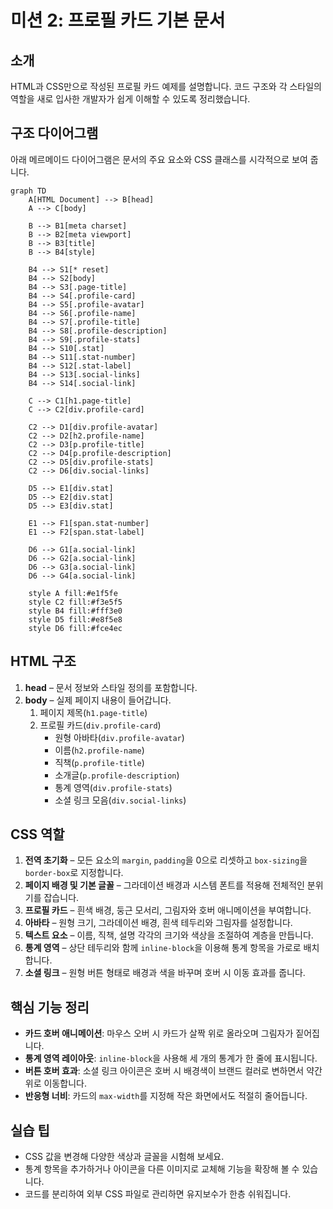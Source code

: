 # 미션 2: 프로필 카드 기본 문서

## 소개
HTML과 CSS만으로 작성된 프로필 카드 예제를 설명합니다. 코드 구조와 각 스타일의 역할을 새로 입사한 개발자가 쉽게 이해할 수 있도록 정리했습니다.

## 구조 다이어그램
아래 메르메이드 다이어그램은 문서의 주요 요소와 CSS 클래스를 시각적으로 보여 줍니다.

```mermaid
graph TD
    A[HTML Document] --> B[head]
    A --> C[body]

    B --> B1[meta charset]
    B --> B2[meta viewport]
    B --> B3[title]
    B --> B4[style]

    B4 --> S1[* reset]
    B4 --> S2[body]
    B4 --> S3[.page-title]
    B4 --> S4[.profile-card]
    B4 --> S5[.profile-avatar]
    B4 --> S6[.profile-name]
    B4 --> S7[.profile-title]
    B4 --> S8[.profile-description]
    B4 --> S9[.profile-stats]
    B4 --> S10[.stat]
    B4 --> S11[.stat-number]
    B4 --> S12[.stat-label]
    B4 --> S13[.social-links]
    B4 --> S14[.social-link]

    C --> C1[h1.page-title]
    C --> C2[div.profile-card]

    C2 --> D1[div.profile-avatar]
    C2 --> D2[h2.profile-name]
    C2 --> D3[p.profile-title]
    C2 --> D4[p.profile-description]
    C2 --> D5[div.profile-stats]
    C2 --> D6[div.social-links]

    D5 --> E1[div.stat]
    D5 --> E2[div.stat]
    D5 --> E3[div.stat]

    E1 --> F1[span.stat-number]
    E1 --> F2[span.stat-label]

    D6 --> G1[a.social-link]
    D6 --> G2[a.social-link]
    D6 --> G3[a.social-link]
    D6 --> G4[a.social-link]

    style A fill:#e1f5fe
    style C2 fill:#f3e5f5
    style B4 fill:#fff3e0
    style D5 fill:#e8f5e8
    style D6 fill:#fce4ec
```

## HTML 구조
1. **head** – 문서 정보와 스타일 정의를 포함합니다.
2. **body** – 실제 페이지 내용이 들어갑니다.
   1. 페이지 제목(`h1.page-title`)
   2. 프로필 카드(`div.profile-card`)
      - 원형 아바타(`div.profile-avatar`)
      - 이름(`h2.profile-name`)
      - 직책(`p.profile-title`)
      - 소개글(`p.profile-description`)
      - 통계 영역(`div.profile-stats`)
      - 소셜 링크 모음(`div.social-links`)

## CSS 역할
1. **전역 초기화** – 모든 요소의 `margin`, `padding`을 0으로 리셋하고 `box-sizing`을 `border-box`로 지정합니다.
2. **페이지 배경 및 기본 글꼴** – 그라데이션 배경과 시스템 폰트를 적용해 전체적인 분위기를 잡습니다.
3. **프로필 카드** – 흰색 배경, 둥근 모서리, 그림자와 호버 애니메이션을 부여합니다.
4. **아바타** – 원형 크기, 그라데이션 배경, 흰색 테두리와 그림자를 설정합니다.
5. **텍스트 요소** – 이름, 직책, 설명 각각의 크기와 색상을 조절하여 계층을 만듭니다.
6. **통계 영역** – 상단 테두리와 함께 `inline-block`을 이용해 통계 항목을 가로로 배치합니다.
7. **소셜 링크** – 원형 버튼 형태로 배경과 색을 바꾸며 호버 시 이동 효과를 줍니다.

## 핵심 기능 정리
- **카드 호버 애니메이션**: 마우스 오버 시 카드가 살짝 위로 올라오며 그림자가 짙어집니다.
- **통계 영역 레이아웃**: `inline-block`을 사용해 세 개의 통계가 한 줄에 표시됩니다.
- **버튼 호버 효과**: 소셜 링크 아이콘은 호버 시 배경색이 브랜드 컬러로 변하면서 약간 위로 이동합니다.
- **반응형 너비**: 카드의 `max-width`를 지정해 작은 화면에서도 적절히 줄어듭니다.

## 실습 팁
- CSS 값을 변경해 다양한 색상과 글꼴을 시험해 보세요.
- 통계 항목을 추가하거나 아이콘을 다른 이미지로 교체해 기능을 확장해 볼 수 있습니다.
- 코드를 분리하여 외부 CSS 파일로 관리하면 유지보수가 한층 쉬워집니다.

